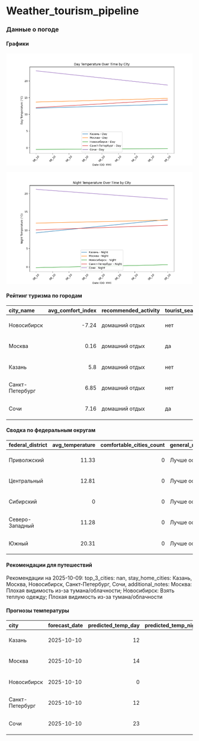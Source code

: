 # Weather_tourism_pipeline

<!-- WEATHER DATA START -->
### Данные о погоде

#### Графики
![Temperature Day](data/visualizations/temperature_day.png)

![Temperature Night](data/visualizations/temperature_night.png)

#### Рейтинг туризма по городам
| city_name       |   avg_comfort_index | recommended_activity   | tourist_season_match   | tourism_season   | tour_recommendation       | as_of_date          |
|:----------------|--------------------:|:-----------------------|:-----------------------|:-----------------|:--------------------------|:--------------------|
| Новосибирск     |               -7.24 | домашний отдых         | нет                    | Июнь-Август      | домашний отдых вне сезона | 2025-10-09 13:42:00 |
| Москва          |                0.16 | домашний отдых         | да                     | Круглогодично    | домашний отдых в сезон    | 2025-10-09 13:42:00 |
| Казань          |                5.8  | домашний отдых         | нет                    | Май-Сентябрь     | домашний отдых вне сезона | 2025-10-09 13:42:00 |
| Санкт-Петербург |                6.85 | домашний отдых         | нет                    | Май-Сентябрь     | домашний отдых вне сезона | 2025-10-09 13:42:00 |
| Сочи            |                7.16 | домашний отдых         | да                     | Май-Октябрь      | домашний отдых в сезон    | 2025-10-09 13:42:00 |

#### Сводка по федеральным округам
| federal_district   |   avg_temperature |   comfortable_cities_count | general_recommendation   | as_of_date          |
|:-------------------|------------------:|---------------------------:|:-------------------------|:--------------------|
| Приволжский        |             11.33 |                          0 | Лучше остаться дома      | 2025-10-09 13:42:00 |
| Центральный        |             12.81 |                          0 | Лучше остаться дома      | 2025-10-09 13:42:00 |
| Сибирский          |              0    |                          0 | Лучше остаться дома      | 2025-10-09 13:42:00 |
| Северо-Западный    |             11.28 |                          0 | Лучше остаться дома      | 2025-10-09 13:42:00 |
| Южный              |             20.31 |                          0 | Лучше остаться дома      | 2025-10-09 13:42:00 |

#### Рекомендации для путешествий
Рекомендации на 2025-10-09: top_3_cities: nan, stay_home_cities: Казань, Москва, Новосибирск, Санкт-Петербург, Сочи, additional_notes: Москва: Плохая видимость из-за тумана/облачности; Новосибирск: Взять теплую одежду; Плохая видимость из-за тумана/облачности

#### Прогнозы температуры
| city            | forecast_date   |   predicted_temp_day |   predicted_temp_night | model_type       | as_of_date          |
|:----------------|:----------------|---------------------:|-----------------------:|:-----------------|:--------------------|
| Казань          | 2025-10-10      |                   12 |                      9 | LinearRegression | 2025-10-09 13:43:05 |
| Москва          | 2025-10-10      |                   14 |                     12 | LinearRegression | 2025-10-09 13:43:05 |
| Новосибирск     | 2025-10-10      |                    0 |                      0 | LinearRegression | 2025-10-09 13:43:05 |
| Санкт-Петербург | 2025-10-10      |                   12 |                     10 | LinearRegression | 2025-10-09 13:43:05 |
| Сочи            | 2025-10-10      |                   23 |                     21 | LinearRegression | 2025-10-09 13:43:05 |


<!-- WEATHER DATA END -->
